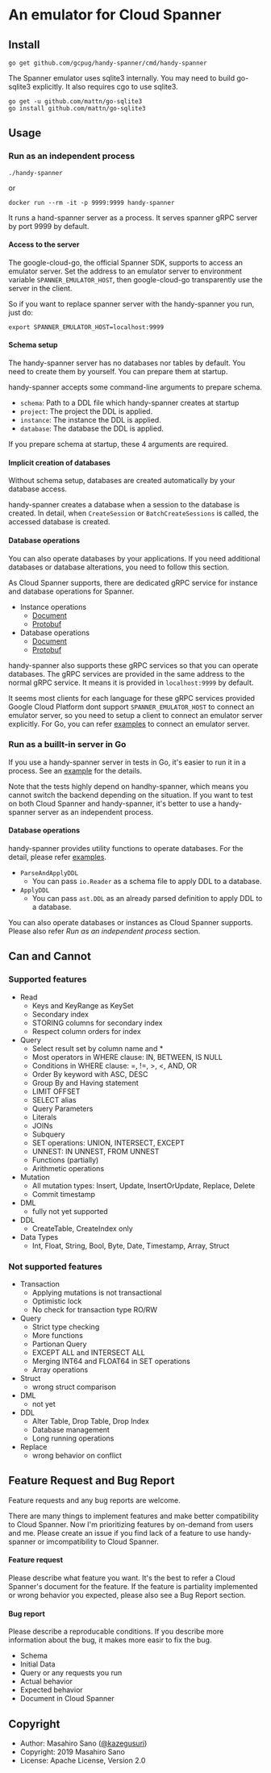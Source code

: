 # An emulator for Cloud Spanner

## Install

```
go get github.com/gcpug/handy-spanner/cmd/handy-spanner
```

The Spanner emulator uses sqlite3 internally. You may need to build go-sqlite3 explicitly.
It also requires cgo to use sqlite3.

```
go get -u github.com/mattn/go-sqlite3
go install github.com/mattn/go-sqlite3
```

## Usage

### Run as an independent process

```
./handy-spanner
```

or

```
docker run --rm -it -p 9999:9999 handy-spanner
```

It runs a hand-spanner server as a process. It serves spanner gRPC server by port 9999 by default.

#### Access to the server

The google-cloud-go, the official Spanner SDK, supports to access an emulator server.
Set the address to an emulator server to environment variable `SPANNER_EMULATOR_HOST`, then google-cloud-go transparently use the server in the client.

So if you want to replace spanner server with the handy-spanner you run, just do:

```
export SPANNER_EMULATOR_HOST=localhost:9999
```

#### Schema setup

The handy-spanner server has no databases nor tables by default. You need to create them by yourself. You can prepare them at startup.

handy-spanner accepts some command-line arguments to prepare schema.

* `schema`: Path to a DDL file which handy-spanner creates at startup
* `project`: The project the DDL is applied.
* `instance`: The instance the DDL is applied.
* `database`: The database the DDL is applied.

If you prepare schema at startup, these 4 arguments are required.

#### Implicit creation of databases

Without schema setup, databases are created automatically by your database access.

handy-spanner creates a database when a session to the database is created. In detail, when `CreateSession` or `BatchCreateSessions` is called, the accessed database is created.

#### Database operations

You can also operate databases by your applications. If you need additional databases or database alterations, you need to follow this section.

As Cloud Spanner supports, there are dedicated gRPC service for instance and database operations for Spanner.

* Instance operations
  * [Document](https://cloud.google.com/spanner/docs/reference/rpc/google.spanner.admin.instance.v1)
  * [Protobuf](https://github.com/googleapis/googleapis/blob/master/google/spanner/admin/instance/v1/spanner_instance_admin.proto)
* Database operations
  * [Document](https://cloud.google.com/spanner/docs/reference/rpc/google.spanner.admin.database.v1)
  * [Protobuf](https://github.com/googleapis/googleapis/blob/master/google/spanner/admin/database/v1/spanner_database_admin.proto)

handy-spanner also supports these gRPC services so that you can operate databases. The gRPC services are provided in the same address to the normal gRPC service. It means it is provided in `localhost:9999` by default.

It seems most clients for each language for these gRPC services provided Google Cloud Platform dont support `SPANNER_EMULATOR_HOST` to connect an emulator server, so you need to setup a client to connect an emulator server explicitly. For Go, you can refer [examples](./fake/example_test.go) to connect an emulator server.

### Run as a buillt-in server in Go

If you use a handy-spanner server in tests in Go, it's easier to run it in a process.
See an [example](https://github.com/gcpug/handy-spanner/blob/master/fake/example_test.go) for the details.

Note that the tests highly depend on handhy-spanner, which means you cannot switch the backend depending on the situation. If you want to test on both Cloud Spanner and handy-spanner, it's better to use a handy-spanner server as an independent process.

#### Database operations

handy-spanner provides utility functions to operate databases. For the detail, please refer [examples](./fake/example_test.go).

* `ParseAndApplyDDL`
  * You can pass `io.Reader` as a schema file to apply DDL to a database.
* `ApplyDDL`
  * You can pass `ast.DDL` as an already parsed definition to apply DDL to a database.

You can also operate databases or instances as Cloud Spanner supports. Please also refer _Run as an independent process_ section.

## Can and Cannot

### Supported features

* Read
   * Keys and KeyRange as KeySet
   * Secondary index
   * STORING columns for secondary index
   * Respect column orders for index
* Query
   * Select result set by column name and *
   * Most operators in WHERE clause: IN, BETWEEN, IS NULL
   * Conditions in WHERE clause: =, !=, >, <, AND, OR
   * Order By keyword with ASC, DESC
   * Group By and Having statement
   * LIMIT OFFSET
   * SELECT alias
   * Query Parameters
   * Literals
   * JOINs
   * Subquery
   * SET operations: UNION, INTERSECT, EXCEPT
   * UNNEST: IN UNNEST, FROM UNNEST
   * Functions (partially)
   * Arithmetic operations
* Mutation
   * All mutation types: Insert, Update, InsertOrUpdate, Replace, Delete
   * Commit timestamp
* DML
   * fully not yet supported
* DDL
   * CreateTable, CreateIndex only
* Data Types
   * Int, Float, String, Bool, Byte, Date, Timestamp, Array<Any>, Struct

### Not supported features

* Transaction
   * Applying mutations is not transactional
   * Optimistic lock
   * No check for transaction type RO/RW
* Query
   * Strict type checking
   * More functions
   * Partionan Query
   * EXCEPT ALL and INTERSECT ALL
   * Merging INT64 and FLOAT64 in SET operations
   * Array operations
* Struct
   * wrong struct comparison
* DML
   * not yet
* DDL
   * Alter Table, Drop Table, Drop Index
   * Database management
   * Long running operations
* Replace
   * wrong behavior on conflict

## Feature Request and Bug Report

Feature requests and any bug reports are welcome.

There are many things to implement features and make better compatibility to Cloud Spanner. Now I'm prioritizing features by on-demand from users and me. Please create an issue if you find lack of a feature to use handy-spanner or imcompatibility to Cloud Spanner.

#### Feature request

Please describe what feature you want. It's the best to refer a Cloud Spanner's document for the feature. If the feature is partiality implemented or wrong behavior you expected, please also see a Bug Report section.

#### Bug report

Please describe a reproducable conditions. If you describe more information about the bug, it makes more easir to fix the bug.

* Schema
* Initial Data
* Query or any requests you run
* Actual behavior
* Expected behavior
* Document in Cloud Spanner

## Copyright

* Author: Masahiro Sano ([@kazegusuri](https://github.com/kazegusuri))
* Copyright: 2019 Masahiro Sano
* License: Apache License, Version 2.0
